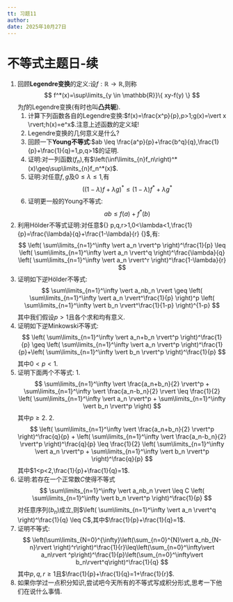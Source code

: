 ```yaml
---
tt: 习题11
author: 
date: 2025年10月27日
---
```


# 不等式主题日-续
1. 回顾**Legendre变换**的定义:设$f:\mathbb{R} \to \mathbb{R}$,则称
	$$
	f^*(x)=\sup\limits_{y \in \mathbb{R}}\{ xy-f(y) \}
	$$
	为$f$的Legendre变换(有时也叫**凸共轭**).
	1. 计算下列函数各自的Legendre变换:$f(x)=\frac{x^p}{p},p>1;g(x)=\vert x \rvert;h(x)=e^x$.注意上述函数的定义域!
	2. Legendre变换的几何意义是什么?
	3. 回顾一下**Young不等式**:$ab \leq \frac{a^p}{p}+\frac{b^q}{q},\frac{1}{p}+\frac{1}{q}=1,p,q>1$的证明.
	4. 证明:对一列函数$(f_n)$,有$\left(\inf\limits_{n}f_n\right)^*(x)\geq\sup\limits_{n}f_n^*(x)$.
	5. 证明:对任意$f,g$及$0\leq\lambda\leq1$,有
	$$
	((1-\lambda)f+\lambda g)^*\leq(1-\lambda)f^*+\lambda g^*
	$$
	6. 证明更一般的Young不等式:
	$$
	ab \leq f(a)+f^*(b)
	$$
2. 利用Hölder不等式证明:对任意${} p,q,r>1,0<\lambda<1,\frac{1}{p}=\frac{\lambda}{q}+\frac{1-\lambda}{r} {}$,有:
$$
\left( \sum\limits_{n=1}^\infty \vert a_n \rvert^p \right)^\frac{1}{p} \leq \left( \sum\limits_{n=1}^\infty \vert a_n \rvert^q \right)^\frac{\lambda}{q} \left( \sum\limits_{n=1}^\infty \vert a_n \rvert^r \right)^\frac{1-\lambda}{r}  
$$
3. 证明如下逆Hölder不等式:
$$
\sum\limits_{n=1}^\infty \vert a_nb_n \rvert \geq \left( \sum\limits_{n=1}^\infty \vert a_n \rvert^\frac{1}{p} \right)^p \left( \sum\limits_{n=1}^\infty \vert b_n \rvert^\frac{1}{1-p} \right)^{1-p}
$$
其中我们假设$p>1$且各个求和均有意义.
4. 证明如下逆Minkowski不等式:
$$
\left( \sum\limits_{n=1}^\infty \vert a_n+b_n \rvert^p \right)^\frac{1}{p} \geq \left( \sum\limits_{n=1}^\infty \vert a_n \rvert^p \right)^\frac{1}{p}+\left( \sum\limits_{n=1}^\infty \vert b_n \rvert^p \right)^\frac{1}{p}
$$
其中$0<p<1$.
5. 证明下面两个不等式:
	1. 
	$$
	\sum\limits_{n=1}^\infty \vert \frac{a_n+b_n}{2} \rvert^p + \sum\limits_{n=1}^\infty \vert \frac{a_n-b_n}{2} \rvert \leq \frac{1}{2} \left( \sum\limits_{n=1}^\infty \vert a_n \rvert^p + \sum\limits_{n=1}^\infty \vert b_n \rvert^p \right)
	$$
	其中$p \geq 2$.
	2. 
	$$
	\left( \sum\limits_{n=1}^\infty \vert \frac{a_n+b_n}{2} \rvert^p \right)^\frac{q}{p} + \left( \sum\limits_{n=1}^\infty \vert \frac{a_n-b_n}{2} \rvert^p \right)^\frac{q}{p} \leq \frac{1}{2} \left( \sum\limits_{n=1}^\infty \vert a_n \rvert^p + \sum\limits_{n=1}^\infty \vert b_n \rvert^p \right)^\frac{q}{p}
	$$
	其中$1<p<2,\frac{1}{p}+\frac{1}{q}=1$.
6. 证明:若存在一个正常数$C$使得不等式
$$
\sum\limits_{n=1}^\infty \vert a_nb_n \rvert \leq C \left( \sum\limits_{n=1}^\infty \vert b_n \rvert^p \right)^\frac{1}{p}
$$
对任意序列$(b_n)$成立,则$\left( \sum\limits_{n=1}^\infty \vert a_n \rvert^q \right)^\frac{1}{q} \leq C$,其中$\frac{1}{p}+\frac{1}{q}=1$.
7. 证明不等式:
$$
\left(\sum\limits_{N=0}^{\infty}\left(\sum_{n=0}^{N}\vert a_nb_{N-n}\rvert \right)^r\right)^\frac{1}{r}\leq\left(\sum_{n=0}^\infty\vert a_n\rvert ^p\right)^\frac{1}{p}\left(\sum_{n=0}^\infty\vert b_n\rvert^q\right)^\frac{1}{q}
$$
其中$p,q,r \geq 1$且$\frac{1}{p}+\frac{1}{q}=1+\frac{1}{r}$.
8. 如果你学过一点积分知识,尝试吧今天所有的不等式写成积分形式,思考一下他们在说什么事情.